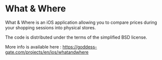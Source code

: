# What &amp; Where
What &amp; Where is an iOS application allowing you to compare prices during your shopping sessions into physical stores.

The code is distributed under the terms of the simplified BSD license.

More info is available here : https://goddess-gate.com/projects/en/ios/whatandwhere
